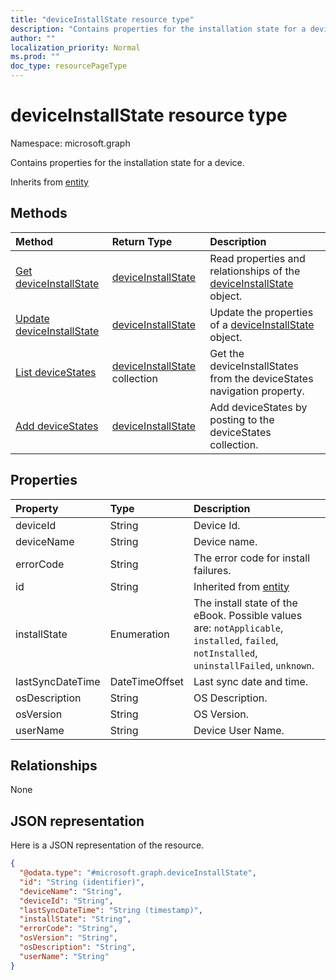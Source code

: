 ```yaml
---
title: "deviceInstallState resource type"
description: "Contains properties for the installation state for a device."
author: ""
localization_priority: Normal
ms.prod: ""
doc_type: resourcePageType
---
```


# deviceInstallState resource type


Namespace: microsoft.graph

Contains properties for the installation state for a device.


Inherits from [entity](../resources/entity.md)

## Methods
|Method|Return Type|Description|
|:---|:---|:---|
|[Get deviceInstallState](../api/deviceinstallstate-get.md)|[deviceInstallState](../resources/deviceinstallstate.md)|Read properties and relationships of the [deviceInstallState](../resources/deviceinstallstate.md) object.|
|[Update deviceInstallState](../api/deviceinstallstate-update.md)|[deviceInstallState](../resources/deviceinstallstate.md)|Update the properties of a [deviceInstallState](../resources/deviceinstallstate.md) object.|
|[List deviceStates](../api/managedebook-list-devicestates.md)|[deviceInstallState](../resources/deviceinstallstate.md) collection|Get the deviceInstallStates from the deviceStates navigation property.|
|[Add deviceStates](../api/managedebook-post-devicestates.md)|[deviceInstallState](../resources/deviceinstallstate.md)|Add deviceStates by posting to the deviceStates collection.|

## Properties
|Property|Type|Description|
|:---|:---|:---|
|deviceId|String|Device Id.|
|deviceName|String|Device name.|
|errorCode|String|The error code for install failures.|
|id|String| Inherited from [entity](../resources/entity.md)|
|installState|Enumeration|The install state of the eBook. Possible values are: `notApplicable`, `installed`, `failed`, `notInstalled`, `uninstallFailed`, `unknown`.|
|lastSyncDateTime|DateTimeOffset|Last sync date and time.|
|osDescription|String|OS Description.|
|osVersion|String|OS Version.|
|userName|String|Device User Name.|

## Relationships
None

## JSON representation
Here is a JSON representation of the resource.
<!-- {
  "blockType": "resource",
  "keyProperty": "id",
  "@odata.type": "microsoft.graph.deviceInstallState",
  "baseType": "microsoft.graph.entity",
  "openType": false
}
-->
``` json
{
  "@odata.type": "#microsoft.graph.deviceInstallState",
  "id": "String (identifier)",
  "deviceName": "String",
  "deviceId": "String",
  "lastSyncDateTime": "String (timestamp)",
  "installState": "String",
  "errorCode": "String",
  "osVersion": "String",
  "osDescription": "String",
  "userName": "String"
}
```

